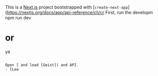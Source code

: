This is a [Next.js](https://nextjs.org) project bootstrapped with [`create-next-app`](https://nextjs.org/docs/app/api-reference/cli/cr
First, run the developm
npm run dev
# or
ya
```

Open [ and load [Geist]( and API.
- [Lea
